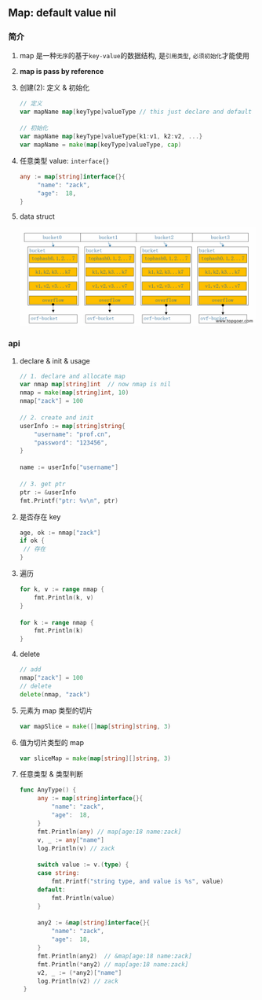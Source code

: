 ## Map: default value nil

### 简介

1. map 是一种`无序`的基于`key-value`的数据结构, 是`引用类型`, `必须初始化`才能使用
2. **map is pass by reference**
3. 创建(2): 定义 & 初始化

   ```go
   // 定义
   var mapName map[keyType]valueType // this just declare and default value is nil

   // 初始化
   var mapName map[keyType]valueType{k1:v1, k2:v2, ...}
   var mapName = make(map[keyType]valueType, cap)
   ```

4. 任意类型 value: `interface{}`

   ```go
   any := map[string]interface{}{
        "name": "zack",
        "age":  18,
   }
   ```

5. data struct

   ![avatar](/knowledge/static/image/map.png)

### api

1. declare & init & usage

   ```go
   // 1. declare and allocate map
   var nmap map[string]int  // now nmap is nil
   nmap = make(map[string]int, 10)
   nmap["zack"] = 100

   // 2. create and init
   userInfo := map[string]string{
       "username": "prof.cn",
       "password": "123456",
   }

   name := userInfo["username"]

   // 3. get ptr
   ptr := &userInfo
   fmt.Printf("ptr: %v\n", ptr)
   ```

2. 是否存在 key

   ```go
   age, ok := nmap["zack"]
   if ok {
    // 存在
   }
   ```

3. 遍历

   ```go
   for k, v := range nmap {
       fmt.Println(k, v)
   }

   for k := range nmap {
       fmt.Println(k)
   }
   ```

4. delete

   ```go
   // add
   nmap["zack"] = 100
   // delete
   delete(nmap, "zack")
   ```

5. 元素为 map 类型的切片

   ```go
   var mapSlice = make([]map[string]string, 3)
   ```

6. 值为切片类型的 map

   ```go
   var sliceMap = make(map[string][]string, 3)
   ```

7. 任意类型 & 类型判断

   ```go
   func AnyType() {
        any := map[string]interface{}{
            "name": "zack",
            "age":  18,
        }
        fmt.Println(any) // map[age:18 name:zack]
        v, _ := any["name"]
        log.Println(v) // zack

        switch value := v.(type) {
        case string:
            fmt.Printf("string type, and value is %s", value)
        default:
            fmt.Println(value)
        }

        any2 := &map[string]interface{}{
            "name": "zack",
            "age":  18,
        }
        fmt.Println(any2)  // &map[age:18 name:zack]
        fmt.Println(*any2) // map[age:18 name:zack]
        v2, _ := (*any2)["name"]
        log.Println(v2) // zack
    }
   ```

